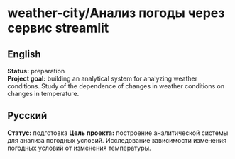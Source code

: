 # weather-city/Анализ погоды через сервис streamlit 
## English
**Status:** preparation<br>
**Project goal:** building an analytical system for analyzing weather conditions. Study of the dependence of changes in weather conditions on changes in temperature.
## Русский
**Статус:** подготовка
**Цель проекта:** построение аналитической системы для анализа погодных условий. Исследование зависимости изменения погодных условий от изменения температуры.
